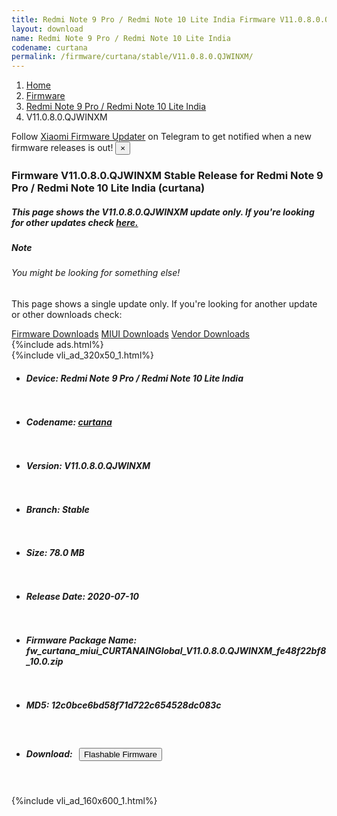 ```yaml
---
title: Redmi Note 9 Pro / Redmi Note 10 Lite India Firmware V11.0.8.0.QJWINXM Update
layout: download
name: Redmi Note 9 Pro / Redmi Note 10 Lite India
codename: curtana
permalink: /firmware/curtana/stable/V11.0.8.0.QJWINXM/
---
```

<nav aria-label="breadcrumb">
    <ol class="breadcrumb">
        <li class="breadcrumb-item"><a href="/">Home</a></li>
        <li class="breadcrumb-item"><a href="/firmware/">Firmware</a></li>
        <li class="breadcrumb-item"><a href="/firmware/curtana/">Redmi Note 9 Pro / Redmi Note 10 Lite India</a></li>
        <li class="breadcrumb-item active" aria-current="page">V11.0.8.0.QJWINXM</li>
    </ol>
</nav>
<div class="alert alert-primary alert-dismissible fade show" role="alert">
    Follow <a href="https://t.me/XiaomiFirmwareUpdater" class="alert-link">Xiaomi Firmware Updater</a> on Telegram to get
    notified when a new firmware releases is out!
    <button type="button" class="close" data-dismiss="alert" aria-label="Close">
        <span aria-hidden="true">&times;</span>
    </button>
</div>
<div class="col-12 mx-auto">
    <h3 class="title bg-light p-2 rounded">Firmware V11.0.8.0.QJWINXM Stable Release for Redmi Note 9 Pro / Redmi Note 10 Lite India (curtana)</h3>
    <h5>This page shows the V11.0.8.0.QJWINXM update only. If you're looking for other updates check
        <a href="/firmware/curtana/">here.</a></h5>
    <div class="card">
        <div class="card-body">
            <h5 class="card-title">Note</h5>
            <h6 class="card-subtitle mb-2 text-muted">You might be looking for something else!</h6>
            <p class="card-text">This page shows a single update only.
                If you're looking for another update or other downloads check:</p>
            <a href="/firmware/" class="card-link">Firmware Downloads</a>
            <a href="/miui/" class="card-link">MIUI Downloads</a>
            <a href="/vendor/" class="card-link">Vendor Downloads</a>
        </div>
    </div>
    {%include ads.html%}
    <div class="row justify-content-center">
        <div class="col-10" id="downloads">
                    <div class="card card-body">
            {%include vli_ad_320x50_1.html%}
            <ul class="list-unstyled">
                <li style="padding-bottom: 10px;">
                    <h5><b>Device: </b>Redmi Note 9 Pro / Redmi Note 10 Lite India</h5>
                </li>
                <li style="padding-bottom: 10px;">
                    <h5><b>Codename: </b> <a href="/firmware/curtana/" target="_blank">curtana</a> </h5>
                </li>
                <li style="padding-bottom: 10px;">
                    <h5><b>Version: </b>V11.0.8.0.QJWINXM</h5>
                </li>
                <li style="padding-bottom: 10px;">
                    <h5><b>Branch: </b>Stable</h5>
                </li>
                <li style="padding-bottom: 10px;">
                    <h5><b>Size: </b>78.0 MB</h5>
                </li>
                <li style="padding-bottom: 10px;">
                    <h5><b>Release Date: </b>2020-07-10</h5>
                </li>
                <li style="padding-bottom: 10px;">
                    <h5><b>Firmware Package Name: </b><span id="filename" class="text-dark">fw_curtana_miui_CURTANAINGlobal_V11.0.8.0.QJWINXM_fe48f22bf8_10.0.zip</span></h5>
                </li>
                <li style="padding-bottom: 10px;">
                    <h5><b>MD5: </b><span id="md5" class="text-muted">12c0bce6bd58f71d722c654528dc083c</span></h5>
                </li>
                <li style="padding-bottom: 10px;">
                    <h5><b>Download: </b><button type="button" id="download" class="btn btn-primary"
                    style="margin: 7px;" onclick="redirect('fw_curtana_miui_CURTANAINGlobal_V11.0.8.0.QJWINXM_fe48f22bf8_10.0.zip'); return false;"><i class="fa fa-download"></i> Flashable Firmware</button></h5>
                </li>
            </ul>
        </div>
        </div>
        {%include vli_ad_160x600_1.html%}
    </div>
</div>

